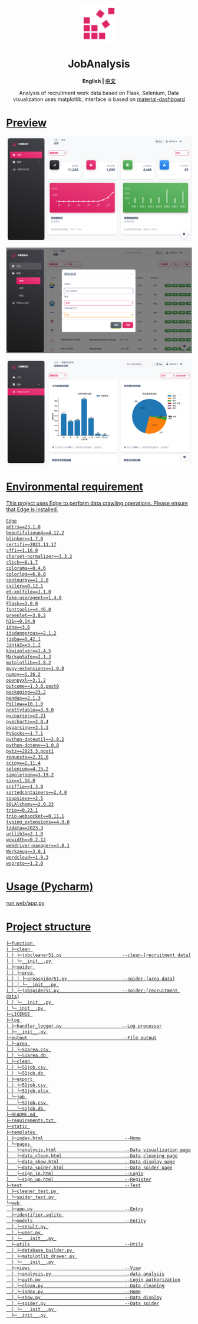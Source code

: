 <div align=center>
    <img style="text-align:center" src="https://raw.githubusercontent.com/isixe/JobAnalysis/main/static/img/logo/favicon.svg" width=20%  alt="favicon.ico"/>
    <h1>JobAnalysis</h1>
    <b>English | <a href="https://github.com/isixe/JobAnalysis/blob/main/README-cn.md">中文</a></b>
    <p></p>
    <p>Analysis of recruitment work data based on Flask, Selenium, Data visualization uses matplotlib, interface is based on <a href="https://github.com/creativetimofficial/material-dashboard">material-dashboard</p>
</div>

# Preview
![Home](https://github.com/isixe/JobAnalysis/blob/main/doc/img/home.png?raw=true)

![data spider](https://github.com/isixe/JobAnalysis/blob/main/doc/img/spider.png?raw=true)

![data analysis](https://github.com/isixe/JobAnalysis/blob/main/doc/img/analysis.png?raw=true)

# Environmental requirement
This project uses Edge to perform data crawling operations. Please ensure that Edge is installed.
```
Edge
attrs==23.1.0
beautifulsoup4==4.12.2
blinker==1.7.0
certifi==2023.11.17
cffi==1.16.0
charset-normalizer==3.3.2
click==8.1.7
colorama==0.4.6
colorlog==6.8.0
contourpy==1.2.0
cycler==0.12.1
et-xmlfile==1.1.0
fake-useragent==1.4.0
Flask==3.0.0
fonttools==4.46.0
greenlet==3.0.2
h11==0.14.0
idna==3.6
itsdangerous==2.1.2
jieba==0.42.1
Jinja2==3.1.2
kiwisolver==1.4.5
MarkupSafe==2.1.3
matplotlib==3.8.2
mypy-extensions==1.0.0
numpy==1.26.2
openpyxl==3.1.2
outcome==1.3.0.post0
packaging==23.2
pandas==2.1.3
Pillow==10.1.0
prettytable==3.9.0
pycparser==2.21
pyecharts==2.0.4
pyparsing==3.1.1
PySocks==1.7.1
python-dateutil==2.8.2
python-dotenv==1.0.0
pytz==2023.3.post1
requests==2.31.0
scipy==1.11.4
selenium==4.15.2
simplejson==3.19.2
six==1.16.0
sniffio==1.3.0
sortedcontainers==2.4.0
soupsieve==2.5
SQLAlchemy==2.0.23
trio==0.23.1
trio-websocket==0.11.1
typing_extensions==4.9.0
tzdata==2023.3
urllib3==2.1.0
wcwidth==0.2.12
webdriver-manager==4.0.1
Werkzeug==3.0.1
wordcloud==1.9.3
wsproto==1.2.0
```
# Usage (Pycharm)
run web/app.py

# Project structure
```
├─function 
│ ├─clean 
│ │ ├─jobcleaner51.py                       --clean-[recruitment data]
│ │ └─__init__.py 
│ ├─spider 
│ │ ├─area 
│ │ │ ├─areaspider51.py                     --spider-[area data]
│ │ │ └─__init__.py 
│ │ ├─jobspider51.py                        --spider-[recruitment data]
│ │ └─__init__.py 
│ └─_init__.py 
├─LICENSE 
├─log 
│ ├─handler_logger.py                       --Log processor
│ ├─__init__.py 
├─output                                    --File output
│ ├─area 
│ │ ├─51area.csv 
│ │ └─51area.db 
│ ├─clean 
│ │ ├─51job.csv 
│ │ └─51job.db 
│ ├─export 
│ │ ├─51job.csv 
│ │ └─51job.xlsx 
│ └─job 
│   ├─51job.csv 
│   └─51job.db 
├─README.md 
├─requirements.txt 
├─static 
├─templates 
│ ├─index.html                               --Home
│ └─pages 
│   ├─analysis.html                          --Data visualization page
│   ├─data_clean.html                        --Data cleaning page
│   ├─data_show.html                         --Data display page
│   ├─data_spider.html                       --Data spider page
│   ├─sign_in.html                           --Login
│   └─sign_up.html                           --Register
├─test                                       --Test
│ ├─cleaner_test.py 
│ └─spider_test.py 
└─web 
  ├─app.py                                   --Entry
  ├─identifier.sqlite 
  ├─models                                   --Entity
  │ ├─result.py 
  │ ├─user.py 
  │ └─___init__.py 
  ├─utils                                    --Utils
  │ ├─database_builder.py 
  │ ├─matplotlib_drawer.py 
  │ └─___init__.py 
  ├─views                                    --View
  │ ├─analysis.py                            --data analysis
  │ ├─auth.py                                --Login authorization
  │ ├─clean.py                               --Data cleaning
  │ ├─index.py                               --Home
  │ ├─show.py                                --Data display
  │ ├─spider.py                              --Data spider
  │ └─___init__.py 
  ├─__init__.py 
```
